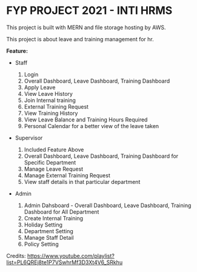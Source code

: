 # FYP PROJECT 2021 - INTI HRMS
This project is built with MERN and file storage hosting by AWS.

This project is about leave and training management for hr.

**Feature:**
- Staff
  1. Login
  2. Overall Dashboard, Leave Dashboard, Training Dashboard
  3. Apply Leave
  4. View Leave History
  5. Join Internal training
  6. External Training Request
  7. View Training History
  8. View Leave Balance and Training Hours Required
  9. Personal Calendar for a better view of the leave taken

- Supervisor
  1. Included Feature Above
  2. Overall Dashboard, Leave Dashboard, Training Dashboard for Specific Department 
  3. Manage Leave Request
  4. Manage External Training Request
  5. View staff details in that particular department
 
- Admin
  1. Admin Dahsboard - Overall Dashboard, Leave Dashboard, Training Dashboard for All Department 
  2. Create Internal Training
  3. Holiday Setting
  4. Department Setting
  5. Manage Staff Detail
  6. Policy Setting





Credits:
https://www.youtube.com/playlist?list=PL6QREj8te1P7VSwhrMf3D3Xt4V6_SRkhu
